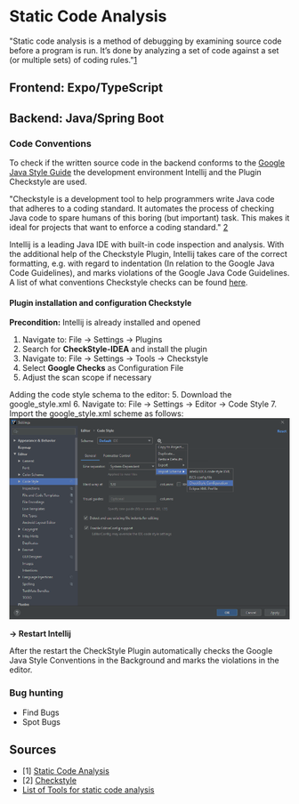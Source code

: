 # Static Code Analysis
"Static code analysis is a method of debugging by examining source code before a program is run. 
It’s done by analyzing a set of code against a set (or multiple sets) of coding rules."[1](https://www.perforce.com/blog/sca/what-static-analysis)

## Frontend: Expo/TypeScript 


## Backend: Java/Spring Boot 

### Code Conventions
To check if the written source code in the backend conforms to the [Google Java Style Guide](https://checkstyle.sourceforge.io/styleguides/google-java-style-20180523/javaguide.html) 
the development environment Intellij and the Plugin Checkstyle are used. 

"Checkstyle is a development tool to help programmers write Java code that adheres to a coding standard. It automates the 
process of checking Java code to spare humans of this boring (but important) task. This makes it ideal for projects that 
want to enforce a coding standard." [2](https://checkstyle.sourceforge.io/index.html)

Intellij is a leading Java IDE with built-in code inspection and analysis. With the additional help of the Checkstyle Plugin,
Intellij takes care of the correct formatting, e.g. with regard to indentation (In relation to the Google Java Code Guidelines), 
and marks violations of the Google Java Code Guidelines. A list of what conventions Checkstyle checks can be found [here](https://checkstyle.sourceforge.io/google_style.html). 

#### Plugin installation and configuration Checkstyle

**Precondition:** Intellij is already installed and opened 
 
1. Navigate to: File &rarr; Settings &rarr; Plugins
2. Search for **CheckStyle-IDEA** and install the plugin
3. Navigate to: File &rarr; Settings &rarr; Tools &rarr; Checkstyle 
4. Select **Google Checks** as Configuration File
5. Adjust the scan scope if necessary 

Adding the code style schema to the editor:
5. Download the google_style.xml 
6. Navigate to:  File &rarr; Settings &rarr; Editor &rarr; Code Style
7. Import the google_style.xml scheme as follows: ![CodeStyleSchema](./Images/CodeStyleSchama.png)

 **&rarr; Restart Intellij**
 
 After the restart the CheckStyle Plugin automatically checks the Google Java Style Conventions in the Background and marks the violations in the editor.  


 
### Bug hunting 
- Find Bugs 
- Spot Bugs 


  



## Sources
- [1] [Static Code Analysis](https://www.perforce.com/blog/sca/what-static-analysis)
- [2] [Checkstyle](https://checkstyle.sourceforge.io/index.html)
- [List of Tools for static code analysis](https://en.wikipedia.org/wiki/List_of_tools_for_static_code_analysis)
